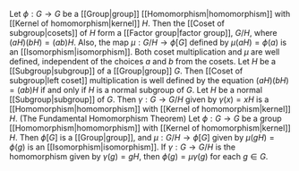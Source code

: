 Let $\phi : G \to G$ be a [[Group|group]] [[Homomorphism|homomorphism]] with [[Kernel of homomorphism|kernel]] $H$. Then the [[Coset of subgroup|cosets]] of $H$ form a [[Factor group|factor group]], $G/H$, where $(aH)(bH) = (ab)H$. Also, the map $\mu : G/H\to\phi[G]$ defined by $\mu(aH) = \phi(a)$ is an [[Isomorphism|isomorphism]]. Both coset multiplication and $\mu$ are well defined, independent of the choices $a$ and $b$ from the cosets.
Let $H$ be a [[Subgroup|subgroup]] of a [[Group|group]] $G$. Then [[Coset of subgroup|left coset]] multiplication is well defined by the equation $(aH)(bH) = (ab)H$ if and only if $H$ is a normal subgroup of $G$.
Let $H$ be a normal [[Subgroup|subgroup]] of $G$. Then $\gamma : G \to G/H$ given by $\gamma(x) = xH$ is a [[Homomorphism|homomorphism]] with [[Kernel of homomorphism|kernel]] $H$.
(The Fundamental Homomorphism Theorem) Let $\phi : G \to G$ be a group [[Homomorphism|homomorphism]] with [[Kernel of homomorphism|kernel]] $H$. Then $\phi[G]$ is a [[Group|group]], and $\mu : G/H \to \phi[G]$ given by $\mu(gH) = \phi(g)$ is an [[Isomorphism|isomorphism]]. If $\gamma : G \to G/H$ is the homomorphism given by $\gamma(g) = gH$, then $\phi(g) = \mu \gamma(g)$ for each $g \in G$.